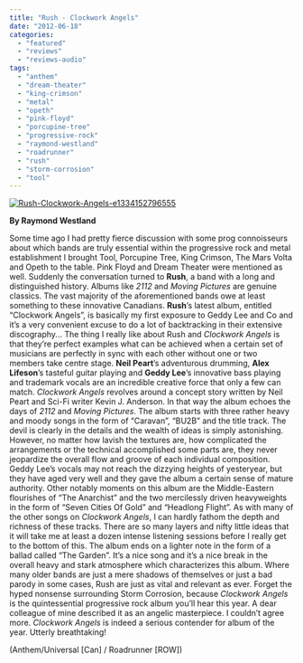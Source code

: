 ```yaml
---
title: "Rush - Clockwork Angels"
date: "2012-06-18"
categories: 
  - "featured"
  - "reviews"
  - "reviews-audio"
tags: 
  - "anthem"
  - "dream-theater"
  - "king-crimson"
  - "metal"
  - "opeth"
  - "pink-floyd"
  - "porcupine-tree"
  - "progressive-rock"
  - "raymond-westland"
  - "roadrunner"
  - "rush"
  - "storm-corrosion"
  - "tool"
---
```


[![](http://www.hellbound.ca/wp-content/uploads/2012/06/Rush-Clockwork-Angels-e1334152796555-590x590.jpg "Rush-Clockwork-Angels-e1334152796555")](http://www.hellbound.ca/2012/06/rush-clockwork-angels/rush-clockwork-angels-e1334152796555/)

**By Raymond Westland**

Some time ago I had pretty fierce discussion with some prog connoisseurs about which bands are truly essential within the progressive rock and metal establishment I brought Tool, Porcupine Tree, King Crimson, The Mars Volta and Opeth to the table. Pink Floyd and Dream Theater were mentioned as well. Suddenly the conversation turned to **Rush**, a band with a long and distinguished history. Albums like _2112_ and _Moving Pictures_ are genuine classics. The vast majority of the aforementioned bands owe at least something to these innovative Canadians. **Rush**’s latest album, entitled “Clockwork Angels”, is basically my first exposure to Geddy Lee and Co and it’s a very convenient excuse to do a lot of backtracking in their extensive discography... The thing I really like about Rush and _Clockwork Angels_ is that they’re perfect examples what can be achieved when a certain set of musicians are perfectly in sync with each other without one or two members take centre stage. **Neil Peart**’s adventurous drumming, **Alex Lifeson**’s tasteful guitar playing and **Geddy Lee**’s innovative bass playing and trademark vocals are an incredible creative force that only a few can match. _Clockwork Angels_ revolves around a concept story written by Neil Peart and Sci-Fi writer Kevin J. Anderson. In that way the album echoes the days of _2112_ and _Moving Pictures_. The album starts with three rather heavy and moody songs in the form of “Caravan”, “BU2B” and the title track. The devil is clearly in the details and the wealth of ideas is simply astonishing. However, no matter how lavish the textures are, how complicated the arrangements or the technical accomplished some parts are, they never jeopardize the overall flow and groove of each individual composition. Geddy Lee’s vocals may not reach the dizzying heights of yesteryear, but they have aged very well and they gave the album a certain sense of mature authority. Other notably moments on this album are the Middle-Eastern flourishes of “The Anarchist” and the two mercilessly driven heavyweights in the form of “Seven Cities Of Gold” and “Headlong Flight”. As with many of the other songs on _Clockwork Angels_, I can hardly fathom the depth and richness of these tracks. There are so many layers and nifty little ideas that it will take me at least a dozen intense listening sessions before I really get to the bottom of this. The album ends on a lighter note in the form of a ballad called “The Garden”. It’s a nice song and it’s a nice break in the overall heavy and stark atmosphere which characterizes this album. Where many older bands are just a mere shadows of themselves or just a bad parody in some cases, Rush are just as vital and relevant as ever. Forget the hyped nonsense surrounding Storm Corrosion, because _Clockwork Angels_ is the quintessential progressive rock album you’ll hear this year. A dear colleague of mine described it as an angelic masterpiece. I couldn’t agree more. _Clockwork Angels_ is indeed a serious contender for album of the year. Utterly breathtaking!

(Anthem/Universal \[Can\] / Roadrunner \[ROW\])
